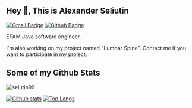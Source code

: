 ## Hey 👋, This is Alexander Seliutin
[![Gmail Badge](https://img.shields.io/badge/-cool.selutin99@yandex.ru-c14438?style=flat&logo=Gmail&logoColor=white&link=mailto:cool.selutin99@yandex.ru)](mailto:cool.selutin99@yandex.ru) [![Github Badge](https://img.shields.io/badge/-selutin99-grey?style=flat&logo=github&logoColor=white&link=https://github.com/selutin99/)](https://www.github.com/selutin99/) 
<p align='left'>
  EPAM Java software engineer.

  I'm also working on my project named "Lumbar Spine". Contact me if you want to participate in my project.
</p>

## Some of my Github Stats
<p align=left> <img src=https://komarev.com/ghpvc/?username=selutin99 alt=selutin99 /> </p>

[![Github stats](https://github-readme-stats.vercel.app/api?username=selutin99&show_icons=true&include_all_commits=true)](https://github.com/selutin99/github-readme-stats)
[![Top Langs](https://github-readme-stats.vercel.app/api/top-langs/?username=selutin99&layout=compact)](https://github.com/selutin99/github-readme-stats)
